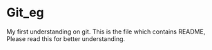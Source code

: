 # Git_eg
My first understanding on git.
This is the file which contains README, Please read this for better understanding.

